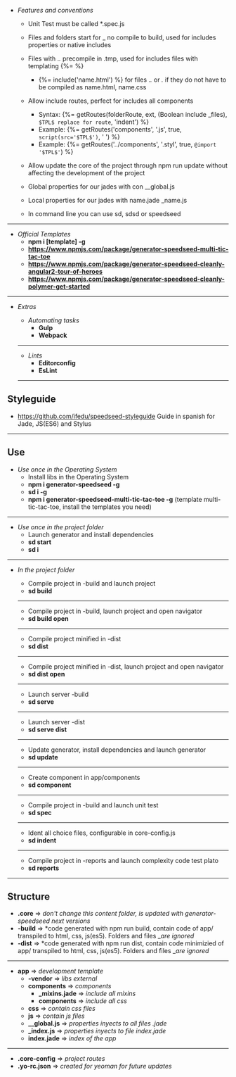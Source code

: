 - *Features and conventions*
    - Unit Test must be called *.spec.js
    - Files and folders start for _ no compile to build, used for includes properties or native includes
    - Files with .*.* precompile in .tmp, used for includes files with templating {%= %}
        - {%= include('name.html') %} for files .*.* or *.* if they do not have to be compiled as name.html, name.css

    - Allow include routes, perfect for includes all components
        - Syntax: {%= getRoutes(folderRoute, ext, (Boolean include _files), `$TPL$ replace for route`, 'indent') %}
        - Example: {%= getRoutes('components', '.js', true, `script(src='$TPL$')`, '            ') %}
        - Example: {%= getRoutes('../components', '.styl', true, `@import '$TPL$'`) %}

    - Allow update the core of the project through npm run update without affecting the development of the project
    - Global properties for our jades with con __global.js
    - Local properties for our jades with name.jade _name.js
    - In command line you can use sd, sdsd or speedseed

---

- *Official Templates*
    - **npm i [template] -g**
    - **https://www.npmjs.com/package/generator-speedseed-multi-tic-tac-toe**
    - **https://www.npmjs.com/package/generator-speedseed-cleanly-angular2-tour-of-heroes**
    - **https://www.npmjs.com/package/generator-speedseed-cleanly-polymer-get-started**

---

- *Extras*
    - *Automating tasks*
        - **Gulp**
        - **Webpack**

    ---

    - *Lints*
        - **Editorconfig**
        - **EsLint**

    ---

## Styleguide
- https://github.com/ifedu/speedseed-styleguide Guide in spanish for Jade, JS(ES6) and Stylus

---

## Use
- *Use once in the Operating System*
    - Install libs in the Operating System
    - **npm i generator-speedseed -g**
    - **sd i -g**
    - **npm i generator-speedseed-multi-tic-tac-toe -g** (template multi-tic-tac-toe, install the templates you need)

---

- *Use once in the project folder*
    - Launch generator and install dependencies
    - **sd start**
    - **sd i**

---

- *In the project folder*
    - Compile project in -build and launch project
    - **sd build**

    ---
    - Compile project in -build, launch project and open navigator
    - **sd build open**

    ---
    - Compile project minified in -dist
    - **sd dist**

    ---
    - Compile project minified in -dist, launch project and open navigator
    - **sd dist open**

    ---
    - Launch server -build
    - **sd serve**

    ---
    - Launch server -dist
    - **sd serve dist**

    ---
    - Update generator, install dependencies and launch generator
    - **sd update**

    ---
    - Create component in app/components
    - **sd component**

    ---
    - Compile project in -build and launch unit test
    - **sd spec**

    ---
    - Ident all choice files, configurable in core-config.js
    - **sd indent**

    ---
    - Compile project in -reports and launch complexity code test plato
    - **sd reports**

---

## Structure
- **.core** => *don't change this content folder, is updated with generator-speedseed next versions*
- **-build** => *code generated with npm run build, contain code of app/ transpiled to html, css, js(es5). Folders and files _*are ignored*
- **-dist** => *code generated with npm run dist, contain code minimizied of app/ transpiled to html, css, js(es5). Folders and files _*are ignored*

---

- **app** => *development template*
    - **-vendor** => *libs external*
    - **components** => *components*
        - **_mixins.jade** => *include all mixins*
        - **components** => *include all css*
    - **css** => *contain css files*
    - **js** => *contain js files*
    - **__global.js** => *properties inyects to all files .jade*
    - **_index.js** => *properties inyects to file index.jade*
    - **index.jade** => *index of the app*

---

- **.core-config** => *project routes*
- **.yo-rc.json** => *created for yeoman for future updates*